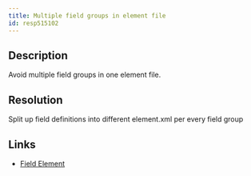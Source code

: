 ```yaml
---
title: Multiple field groups in element file
id: resp515102
---
```

## Description
Avoid multiple field groups in one element file.

## Resolution
Split up field definitions into different element.xml per every field group

## Links
- [Field Element](http://msdn.microsoft.com/en-us/library/office/aa979575.aspx)
